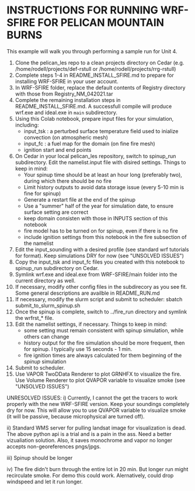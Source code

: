 # INSTRUCTIONS FOR RUNNING WRF-SFIRE FOR PELICAN MOUNTAIN BURNS

This example will walk you through performing a sample run for Unit 4.

1. Clone the pelican_les repo to a clean projects directory on Cedar (e.g. /home/rodell/projects/def-rstull or /home/rodell/projects/rrg-rstull)
2. Complete steps 1-4 in README_INSTALL_SFIRE.md to prepare for installing WRF-SFIRE in your user account.
3. In WRF-SFIRE folder, replace the default contents of Registry directory with those from Registry_NM_042021.tar
4. Complete the remaining installation steps in README_INSTALL_SFIRE.md. A successfull compile will produce wrf.exe and ideal.exe in `main` subdirectory.
5. Using this Colab notebook, prepare input files for your simulation, including:
    - input_tsk : a perturbed surface temperature field used to inialize convection (on atmospheric mesh)
    - input_fc : a fuel map for the domain (on fine fire mesh)
    - ignition start and end points
6. On Cedar in your local pelican_les repository, switch to spinup_run subdirectory. Edit the namelist.input file with disired settings.
   Things to keep in mind:
    - Your spinup time should be at least an hour long (preferably two), during which there should be no fire
    - Limit history outputs to avoid data storage issue (every 5-10 min is fine for spinup)
    - Generate a restart file at the end of the spinup
    - Use a "summer" half of the year for simulation date, to ensure surface setting are correct
    - keep domain consisten with those in INPUTS section of this notebook
    - fire model has to be turned on for spinup, even if there is no fire
    - include ignition settings from this notebook in the fire subsection of the namelist
7. Edit the input_sounding with a desired profile (see standard wrf tutorials for format). Keep simulations DRY for now (see "UNSOLVED ISSUES")
8. Copy the input_tsk and input_fc files you created with this notebook to spinup_run subdirectory on Cedar.
9. Symlink wrf.exe and ideal.exe from WRF-SFIRE/main folder into the current directory as well.
10. If necessary, modify other config files in the subdirecory as you see fit. Some general descriptions are availble in README_RUN.md
11. If necessary, modify the slurm script and submit to scheduler:
    sbatch submit_to_slurm_spinup.sh
12. Once the spinup is complete, switch to ../fire_run directory and symlink the wrfrst_* file.
13. Edit the namelist settings, if necessary.
   Things to keep in mind:
    - some setting must remain consistent with spinup simulation, while others can change
    - history output for the fire simulation should be more frequent, then for spinup. I typically use 15 seconds - 1 min.
    - fire ignition times are always calculated for them beginning of the *spinup* simulation
14. Submit to scheduler.
15. Use VAPOR TwoDData Renderer to plot GRNHFX to visualize the fire. Use Volume Renderer to plot QVAPOR variable to visualize smoke (see "UNSOLVED ISSUES")

UNRESOLVED ISSUES:
i) Currently, I cannot the get the tracers to work properly with the new WRF-SFIRE version. Keep your soundings completely dry for now.
This will allow you to use QVAPOR variable to visualize smoke (it will be passive, because microphysical are turned off).

ii) Standard WMS server for pulling landsat image for visualization is dead. The above python api is a trial and is a pain in the ass.
Need a better vizualiation solution. Also, it saves monochrome and vapor no longer accepts non-georeferences pngs/jpgs.

iii) Spinup should be longer

iv) The fire didn't burn through the entire lot in 20 min. But longer run might recirculate smoke. For demo this could work.
Alernatively, could drop windspeed and let it run longer.

